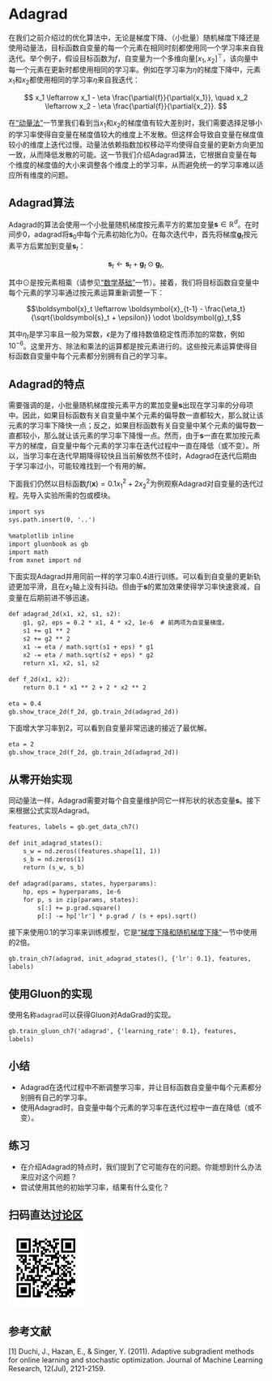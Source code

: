 # Adagrad


在我们之前介绍过的优化算法中，无论是梯度下降、（小批量）随机梯度下降还是使用动量法，目标函数自变量的每一个元素在相同时刻都使用同一个学习率来自我迭代。举个例子，假设目标函数为$f$，自变量为一个多维向量$[x_1, x_2]^\top$，该向量中每一个元素在更新时都使用相同的学习率。例如在学习率为$\eta$的梯度下降中，元素$x_1$和$x_2$都使用相同的学习率$\eta$来自我迭代：

$$
x_1 \leftarrow x_1 - \eta \frac{\partial{f}}{\partial{x_1}}, \quad
x_2 \leftarrow x_2 - \eta \frac{\partial{f}}{\partial{x_2}}.
$$

在[“动量法”](./momentum.md)一节里我们看到当$x_1$和$x_2$的梯度值有较大差别时，我们需要选择足够小的学习率使得自变量在梯度值较大的维度上不发散。但这样会导致自变量在梯度值较小的维度上迭代过慢。动量法依赖指数加权移动平均使得自变量的更新方向更加一致，从而降低发散的可能。这一节我们介绍Adagrad算法，它根据自变量在每个维度的梯度值的大小来调整各个维度上的学习率，从而避免统一的学习率难以适应所有维度的问题。


## Adagrad算法

Adagrad的算法会使用一个小批量随机梯度按元素平方的累加变量$\boldsymbol{s}\in\mathbb{R}^d$。在时间步0，adagrad将$\boldsymbol{s}_0$中每个元素初始化为0。在每次迭代中，首先将梯度$\boldsymbol{g}_t$按元素平方后累加到变量$\boldsymbol{s}_t$：

$$\boldsymbol{s}_t \leftarrow \boldsymbol{s}_t + \boldsymbol{g}_t \odot \boldsymbol{g}_t,$$

其中$\odot$是按元素相乘（请参见[“数学基础”](../chapter_appendix/math.md)一节）。接着，我们将目标函数自变量中每个元素的学习率通过按元素运算重新调整一下：

$$\boldsymbol{x}_t \leftarrow \boldsymbol{x}_{t-1} - \frac{\eta_t}{\sqrt{\boldsymbol{s}_t + \epsilon}} \odot \boldsymbol{g}_t,$$

其中$\eta_t$是学习率且一般为常数，$\epsilon$是为了维持数值稳定性而添加的常数，例如$10^{-6}$。这里开方、除法和乘法的运算都是按元素进行的。这些按元素运算使得目标函数自变量中每个元素都分别拥有自己的学习率。

## Adagrad的特点

需要强调的是，小批量随机梯度按元素平方的累加变量$\boldsymbol{s}$出现在学习率的分母项中。因此，如果目标函数有关自变量中某个元素的偏导数一直都较大，那么就让该元素的学习率下降快一点；反之，如果目标函数有关自变量中某个元素的偏导数一直都较小，那么就让该元素的学习率下降慢一点。然而，由于$\boldsymbol{s}$一直在累加按元素平方的梯度，自变量中每个元素的学习率在迭代过程中一直在降低（或不变）。所以，当学习率在迭代早期降得较快且当前解依然不佳时，Adagrad在迭代后期由于学习率过小，可能较难找到一个有用的解。

下面我们仍然以目标函数$f(\boldsymbol{x})=0.1x_1^2+2x_2^2$为例观察Adagrad对自变量的迭代过程。先导入实验所需的包或模块。

```{.python .input  n=1}
import sys
sys.path.insert(0, '..')

%matplotlib inline
import gluonbook as gb
import math
from mxnet import nd
```

下面实现Adagrad并用同前一样的学习率$0.4$进行训练。可以看到自变量的更新轨迹更加平滑，且在$x_2$轴上没有抖动。但由于$\boldsymbol{s}$的累加效果使得学习率快速衰减，自变量在后期前进不够迅速。

```{.python .input  n=2}
def adagrad_2d(x1, x2, s1, s2):    
    g1, g2, eps = 0.2 * x1, 4 * x2, 1e-6  # 前两项为自变量梯度。
    s1 += g1 ** 2
    s2 += g2 ** 2        
    x1 -= eta / math.sqrt(s1 + eps) * g1
    x2 -= eta / math.sqrt(s2 + eps) * g2
    return x1, x2, s1, s2

def f_2d(x1, x2):
    return 0.1 * x1 ** 2 + 2 * x2 ** 2

eta = 0.4
gb.show_trace_2d(f_2d, gb.train_2d(adagrad_2d))
```

下面增大学习率到$2$，可以看到自变量非常迅速的接近了最优解。

```{.python .input  n=3}
eta = 2
gb.show_trace_2d(f_2d, gb.train_2d(adagrad_2d))
```

## 从零开始实现

同动量法一样，Adagrad需要对每个自变量维护同它一样形状的状态变量$\boldsymbol{s}$。接下来根据公式实现Adagrad。

```{.python .input  n=4}
features, labels = gb.get_data_ch7()

def init_adagrad_states():
    s_w = nd.zeros((features.shape[1], 1))
    s_b = nd.zeros(1)
    return (s_w, s_b)

def adagrad(params, states, hyperparams):
    hp, eps = hyperparams, 1e-6
    for p, s in zip(params, states):
        s[:] += p.grad.square()
        p[:] -= hp['lr'] * p.grad / (s + eps).sqrt()
```

接下来使用$0.1$的学习率来训练模型，它是[“梯度下降和随机梯度下降”](./gd-sgd.md)一节中使用的2倍。

```{.python .input  n=5}
gb.train_ch7(adagrad, init_adagrad_states(), {'lr': 0.1}, features, labels)
```

## 使用Gluon的实现

使用名称`adagrad`可以获得Gluon对AdaGrad的实现。

```{.python .input  n=6}
gb.train_gluon_ch7('adagrad', {'learning_rate': 0.1}, features, labels)
```

## 小结

* Adagrad在迭代过程中不断调整学习率，并让目标函数自变量中每个元素都分别拥有自己的学习率。
* 使用Adagrad时，自变量中每个元素的学习率在迭代过程中一直在降低（或不变）。

## 练习

* 在介绍Adagrad的特点时，我们提到了它可能存在的问题。你能想到什么办法来应对这个问题？
* 尝试使用其他的初始学习率，结果有什么变化？


## 扫码直达[讨论区](https://discuss.gluon.ai/t/topic/2273)

![](../img/qr_adagrad.svg)


## 参考文献

[1] Duchi, J., Hazan, E., & Singer, Y. (2011). Adaptive subgradient methods for online learning and stochastic optimization. Journal of Machine Learning Research, 12(Jul), 2121-2159.
